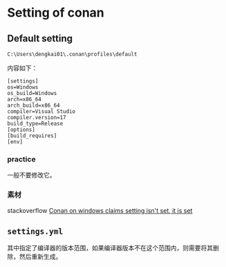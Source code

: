 # Setting of conan

## Default setting

```
C:\Users\dengkai01\.conan\profiles\default
```

内容如下：

```
[settings]
os=Windows
os_build=Windows
arch=x86_64
arch_build=x86_64
compiler=Visual Studio
compiler.version=17
build_type=Release
[options]
[build_requires]
[env]

```

### practice

一般不要修改它。

### 素材

stackoverflow [Conan on windows claims setting isn't set, it is set](https://stackoverflow.com/questions/70587488/conan-on-windows-claims-setting-isnt-set-it-is-set)



## `settings.yml`

其中指定了编译器的版本范围，如果编译器版本不在这个范围内，则需要将其删除，然后重新生成。